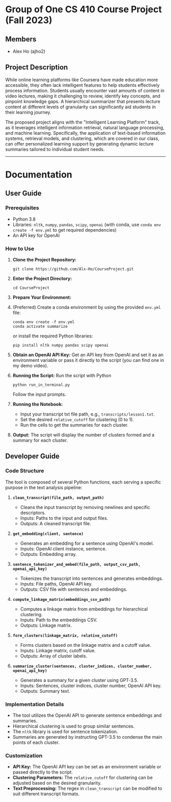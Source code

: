 # Group of One CS 410 Course Project (Fall 2023)

## Members 
- Alex Ho (ajho2)

## Project Description
While online learning platforms like Coursera have made education more accessible, they often lack intelligent features to help students effectively process information. Students usually encounter vast amounts of content in video lectures, making it challenging to review, identify key concepts, and pinpoint knowledge gaps. A hierarchical summarizer that presents lecture content at different levels of granularity can significantly aid students in their learning journey.

The proposed project aligns with the "Intelligent Learning Platform" track, as it leverages intelligent information retrieval, natural language processing, and machine learning. Specifically, the application of text-based information systems, retrieval models, and clustering, which are covered in our class, can offer personalized learning support by generating dynamic lecture summaries tailored to individual student needs.

---

# Documentation

## User Guide

### Prerequisites
- Python 3.8
- Libraries: `nltk`, `numpy`, `pandas`, `scipy`, `openai` (with conda, use `conda env create -f env.yml` to get required dependencies)
- An API key for OpenAI

### How to Use

1. **Clone the Project Repository:**
   ```
   git clone https://github.com/Alx-Ho/CourseProject.git
   ```
2. **Enter the Project Directory:**
   ```
   cd CourseProject
   ```
3. **Prepare Your Environment:**
4. 
   (Preferred) Create a conda environment by using the provided `env.yml` file:
   ```
   conda env create -f env.yml
   conda activate summarize
   ```
   or install the required Python libraries: 
   ```
   pip install nltk numpy pandas scipy openai
   ```

5. **Obtain an OpenAI API Key:**
   Get an API key from OpenAI and set it as an environment variable or pass it directly to the script (you can find one in my demo video).

6. **Running the Script:**
   Run the script with Python
   ```
   python run_in_terminal.py
   ```
   Follow the input prompts.
   
8. **Running the Notebook:**
   - Input your transcript txt file path, e.g., `transcripts/lesson1.txt`.
   - Set the desired `relative_cutoff` for clustering (0 to 1).
   - Run the cells to get the summaries for each cluster.

9. **Output:**
   The script will display the number of clusters formed and a summary for each cluster.

## Developer Guide

### Code Structure
The tool is composed of several Python functions, each serving a specific purpose in the text analysis pipeline:

1. **`clean_transcript(file_path, output_path)`**
   - Cleans the input transcript by removing newlines and specific descriptors.
   - Inputs: Paths to the input and output files.
   - Outputs: A cleaned transcript file.

2. **`get_embedding(client, sentence)`**
   - Generates an embedding for a sentence using OpenAI's model.
   - Inputs: OpenAI client instance, sentence.
   - Outputs: Embedding array.

3. **`sentence_tokenizer_and_embed(file_path, output_csv_path, openai_api_key)`**
   - Tokenizes the transcript into sentences and generates embeddings.
   - Inputs: File paths, OpenAI API key.
   - Outputs: CSV file with sentences and embeddings.

4. **`compute_linkage_matrix(embeddings_csv_path)`**
   - Computes a linkage matrix from embeddings for hierarchical clustering.
   - Inputs: Path to the embeddings CSV.
   - Outputs: Linkage matrix.

5. **`form_clusters(linkage_matrix, relative_cutoff)`**
   - Forms clusters based on the linkage matrix and a cutoff value.
   - Inputs: Linkage matrix, cutoff value.
   - Outputs: Array of cluster labels.

6. **`summarize_cluster(sentences, cluster_indices, cluster_number, openai_api_key)`**
   - Generates a summary for a given cluster using GPT-3.5.
   - Inputs: Sentences, cluster indices, cluster number, OpenAI API key.
   - Outputs: Summary text.

### Implementation Details
- The tool utilizes the OpenAI API to generate sentence embeddings and summaries.
- Hierarchical clustering is used to group similar sentences.
- The `nltk` library is used for sentence tokenization.
- Summaries are generated by instructing GPT-3.5 to condense the main points of each cluster.

### Customization
- **API Key:** The OpenAI API key can be set as an environment variable or passed directly to the script.
- **Clustering Parameters:** The `relative_cutoff` for clustering can be adjusted based on the desired granularity.
- **Text Preprocessing:** The regex in `clean_transcript` can be modified to suit different transcript formats.
